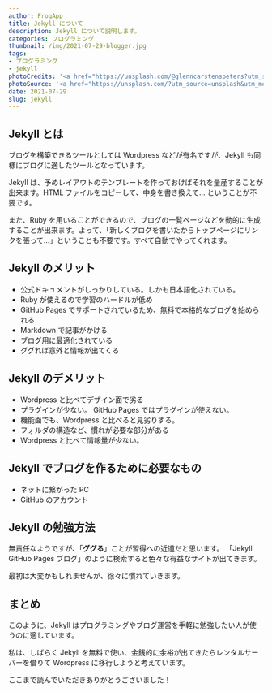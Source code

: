 ```yaml
---
author: FrogApp
title: Jekyll について
description: Jekyll について説明します。
categories: プログラミング
thumbnail: /img/2021-07-29-blogger.jpg
tags:
- プログラミング
- jekyll
photoCredits: '<a href="https://unsplash.com/@glenncarstenspeters?utm_source=unsplash&utm_medium=referral&utm_content=creditCopyText" target="_blank" rel="noopener noreferrer">Glenn Carstens-Peters</a>'
photoSource: '<a href="https://unsplash.com/?utm_source=unsplash&utm_medium=referral&utm_content=creditCopyText" target="_blank" rel="noopener noreferrer">Unsplash</a>'
date: 2021-07-29
slug: jekyll
---
```



## Jekyll とは

ブログを構築できるツールとしては Wordpress などが有名ですが、Jekyll も同様にブログに適したツールとなっています。

Jekyll は、予めレイアウトのテンプレートを作っておけばそれを量産することが出来ます。HTML ファイルをコピーして、中身を書き換えて... ということが不要です。

また、Ruby を用いることができるので、ブログの一覧ページなどを動的に生成することが出来ます。よって、「新しくブログを書いたからトップページにリンクを張って...」ということも不要です。すべて自動でやってくれます。

## Jekyll のメリット

- 公式ドキュメントがしっかりしている。しかも日本語化されている。
- Ruby が使えるので学習のハードルが低め
- GitHub Pages でサポートされているため、無料で本格的なブログを始められる
- Markdown で記事がかける
- ブログ用に最適化されている
- ググれば意外と情報が出てくる

## Jekyll のデメリット

- Wordpress と比べてデザイン面で劣る
- プラグインが少ない。
  GitHub Pages ではプラグインが使えない。
- 機能面でも、Wordpress と比べると見劣りする。
- フォルダの構造など、慣れが必要な部分がある
- Wordpress と比べて情報量が少ない。

## Jekyll でブログを作るために必要なもの

- ネットに繋がった PC
- GitHub のアカウント

## Jekyll の勉強方法

無責任なようですが、「**ググる**」ことが習得への近道だと思います。
「Jekyll GitHub Pages ブログ」のように検索すると色々な有益なサイトが出てきます。

最初は大変かもしれませんが、徐々に慣れていきます。

## まとめ

このように、Jekyll はプログラミングやブログ運営を手軽に勉強したい人が使うのに適しています。

私は、しばらく Jekyll を無料で使い、金銭的に余裕が出てきたらレンタルサーバーを借りて Wordpress に移行しようと考えています。

ここまで読んでいただきありがとうございました！
